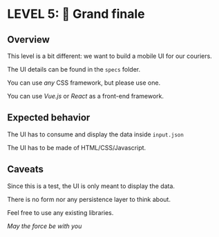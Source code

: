 # LEVEL 5: 📱 Grand finale

## Overview

This level is a bit different: we want to build a mobile UI for our couriers.

The UI details can be found in the `specs` folder.

You can use _any_ CSS framework, but please use one.

You can use *Vue.js* or *React* as a front-end framework.

## Expected behavior

The UI has to consume and display the data inside `input.json`

The UI has to be made of HTML/CSS/Javascript.

## Caveats

Since this is a test, the UI is only meant to display the data.

There is no form nor any persistence layer to think about.

Feel free to use any existing libraries.

_May the force be with you_
